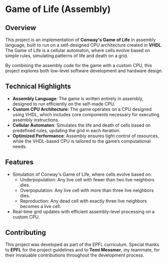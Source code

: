 # Game of Life (Assembly)

## Overview
This project is an implementation of **Conway's Game of Life** in assembly language, built to run on a self-designed CPU architecture created in **VHDL**. The Game of Life is a cellular automaton, where cells evolve based on simple rules, simulating patterns of life and death on a grid.

By combining the assembly code for the game with a custom CPU, this project explores both low-level software development and hardware design.

## Technical Highlights
- **Assembly Language**: The game is written entirely in assembly, designed to run efficiently on the self-made CPU.
- **Custom CPU Architecture**: The game operates on a CPU designed using VHDL, which includes core components necessary for executing assembly instructions.
- **Cellular Automaton**: Simulates the life and death of cells based on predefined rules, updating the grid in each iteration.
- **Optimized Performance**: Assembly ensures tight control of resources, while the VHDL-based CPU is tailored to the game’s computational needs.
  
## Features
- Simulation of Conway's Game of Life, where cells evolve based on:
  - Underpopulation: Any live cell with fewer than two live neighbors dies.
  - Overpopulation: Any live cell with more than three live neighbors dies.
  - Reproduction: Any dead cell with exactly three live neighbors becomes a live cell.
- Real-time grid updates with efficient assembly-level processing on a custom CPU.

## Contributing
This project was developed as part of the EPFL curriculum. Special thanks to **EPFL** for the project guidelines and to **Temi Messmer**, my teammate, for their invaluable contributions throughout the development process.
